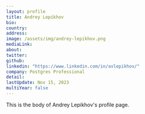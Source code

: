 ```yaml
---
layout: profile
title: Andrey Lepikhov
bio: 
country:
address: 
image: /assets/img/andrey-lepikhov.png
mediaLink: 
about:
twitter: 
github:
linkedin: "https://www.linkedin.com/in/avlepikhov/"
company: Postgres Professional
detail: 
lastUpdate: Nov 15, 2023
multiYear: false
---
```


This is the body of Andrey Lepikhov's profile page.
